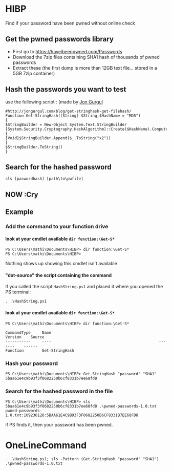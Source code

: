 # HIBP
Find if your password have been pwned without online check

## Get the pwned passwords library
- First go to https://haveibeenpwned.com/Passwords
- Download the 7zip files containing SHA1 hash of thousands of pwned passwords
- Extract these (the first dump is more than 12GB text file... stored in a 5GB 7zip container)

## Hash the passwords you want to test
use the following script : (made by [Jon Gurgul](https://gallery.technet.microsoft.com/scriptcenter/Get-StringHash-aa843f71#content)
```
#http://jongurgul.com/blog/get-stringhash-get-filehash/ 
Function Get-StringHash([String] $String,$HashName = "MD5") 
{ 
$StringBuilder = New-Object System.Text.StringBuilder 
[System.Security.Cryptography.HashAlgorithm]::Create($HashName).ComputeHash([System.Text.Encoding]::UTF8.GetBytes($String))|%{ 
[Void]$StringBuilder.Append($_.ToString("x2")) 
} 
$StringBuilder.ToString() 
}
```


## Search for the hashed password
```
sls [paswordhash] [path\to\pwfile]
```  

## NOW :Cry  

## Example
### Add the command to your function drive
#### look at your cmdlet available ```dir function:\Get-S*```
```
PS C:\Users\mathi\Documents\HIBP> dir function:\Get-S*
PS C:\Users\mathi\Documents\HIBP>
```
Nothing shows up showing this cmdlet isn't available  

#### "dot-source" the script containing the command
If you called the script ```HashString.ps1``` and placed it where you opened the PS terminal:
```
. .\HashString.ps1
```  

#### look at your cmdlet available ```dir function:\Get-S*```
```
PS C:\Users\mathi\Documents\HIBP> dir function:\Get-S*

CommandType     Name                                               Version    Source
-----------     ----                                               -------    ------
Function        Get-StringHash
```  

### Hash your password
```
PS C:\Users\mathi\Documents\HIBP> Get-StringHash "password" "SHA1"
5baa61e4c9b93f3f0682250b6cf8331b7ee68fd8
```  

### Search for the hashed password in the file
```
PS C:\Users\mathi\Documents\HIBP> sls 5baa61e4c9b93f3f0682250b6cf8331b7ee68fd8 .\pwned-passwords-1.0.txt
pwned-passwords-1.0.txt:109236128:5BAA61E4C9B93F3F0682250B6CF8331B7EE68FD8
```
if PS finds it, then your password has been pwned.

# OneLineCommand
```. .\HashString.ps1; sls -Pattern (Get-StringHash "password" "SHA1") .\pwned-passwords-1.0.txt```
